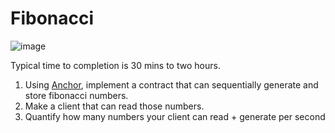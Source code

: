 # Fibonacci
![image](https://user-images.githubusercontent.com/49958069/135483831-c07b80bd-15f8-4f8f-8467-beaa627e65d4.png)

Typical time to completion is 30 mins to two hours.

1. Using [Anchor](https://github.com/project-serum/anchor), implement a contract that can sequentially generate and store fibonacci numbers. 
2. Make a client that can read those numbers.
3. Quantify how many numbers your client can read + generate per second
